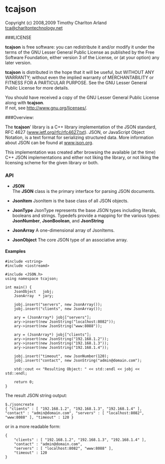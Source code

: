 tcajson 
========

 Copyright (c) 2008,2009 Timothy Charlton Arland 
 tca@charltontechnology.net


###LICENSE
  
 **tcajson** is free software: you can redistribute it and/or modify
 it under the terms of the GNU Lesser General Public License as 
 published by the Free Software Foundation, either version 3 of 
 the License, or (at your option) any later version.  
  
 **tcajson** is distributed in the hope that it will be useful,
 but WITHOUT ANY WARRANTY; without even the implied warranty of
 MERCHANTABILITY or FITNESS FOR A PARTICULAR PURPOSE.  See the
 GNU Lesser General Public License for more details.  

 You should have received a copy of the GNU Lesser General Public 
 License along with **tcajson**.    
 If not, see <http://www.gnu.org/licenses/>.  
  
###Overview:

  The **tcajson**' library is a C++ library implementation of the JSON 
standard, RFC 4627 (www.ietf.org/rfc/rfc4627.txt). JSON, or 
JavaScript Object Notation, is a text format for serializing 
structured data. More information about JSON can be found at 
www.json.org.   
  
  This implementation was created after browsing the available 
(at the time) C++ JSON implementations and either not liking 
the library, or not liking the licensing scheme for the 
given library or both.   



### API


  * **JSON**  
  The **JSON** class is the primary interface for parsing JSON documents.  

  * **JsonItem**
  JsonItem is the base class of all JSON objects.

  * **JsonType**
  JsonType represents the base JSON types including literals, booleans and strings.
  Typedefs provide a mapping for the various types: **JsonNumber**, **JsonBoolean**, 
  and **JsonString**

  * **JsonArray**
  A one-dimensional array of JsonItems.

  * **JsonObject**
  The core JSON type of an associative array.


#### Examples


```
#include <string>
#include <iostreamd>

#include <JSON.h>
using namespace tcajson;

int main() {
    JsonObject   jobj;
    JsonArray  * jary;

    jobj.insert("servers", new JsonArray());
    jobj.insert("clients", new JsonArray());

    ary = (JsonArray*) jobj["servers"];
    ary->insert(new JsonString("localhost:8082"));
    ary->insert(new JsonString("www:8088"));

    ary = (JsonArray*) jobj["clients"];
    ary->insert(new JsonString("192.168.1.2"));
    ary->insert(new JsonString("192.168.1.3"));
    ary->insert(new JsonString("192.168.1.4"));

    jobj.insert("timeout", new JsonNumber(120);
    jobj.insert("contact", new JsonString("admin@domain.com");

    std::cout << "Resulting Object: " << std::endl << jobj << std::endl;

    return 0;
}
```

The result JSON string output:

```
$./jsoncreate
{ "clients" : [ "192.168.1.2", "192.168.1.3", "192.168.1.4" ], "contact" : "admin@domain.com", "servers" : [ "localhost:8082", "www:8088" ], "timeout" : 120 }
```
or in a more readable form:
```
{
    "clients" : [ "192.168.1.2", "192.168.1.3", "192.168.1.4" ], 
    "contact" : "admin@domain.com", 
    "servers" : [ "localhost:8082", "www:8088" ], 
    "timeout" : 120 
}
```




